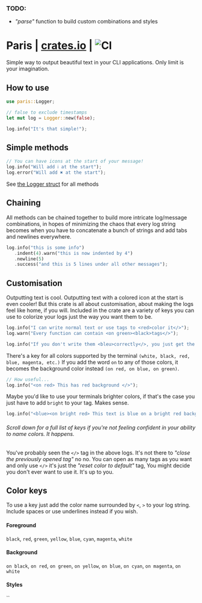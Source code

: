 ### TODO:
* *"parse"* function to build custom combinations and styles


# Paris | [crates.io](https://crates.io/crates/paris) | ![CI](https://github.com/SirTheViking/logger/workflows/CI/badge.svg)
Simple way to output beautiful text in your
CLI applications. Only limit is your imagination.


## How to use
```rust
use paris::Logger;

// false to exclude timestamps
let mut log = Logger::new(false);

log.info("It's that simple!");
```


## Simple methods
```rust
// You can have icons at the start of your message!
log.info("Will add ℹ at the start");
log.error("Will add ✖ at the start");
```
See [the Logger struct](./struct.Logger.html) for all methods


## Chaining
All methods can be chained together to build more intricate
log/message combinations, in hopes of minimizing the chaos
that every log string becomes when you have to concatenate
a bunch of strings and add tabs and newlines everywhere.
```rust
log.info("this is some info")
   .indent(4).warn("this is now indented by 4")
   .newline(5)
   .success("and this is 5 lines under all other messages");
```


## Customisation
Outputting text is cool. Outputting text with a colored icon
at the start is even cooler! But this crate is all about
customisation, about making the logs feel like home, if you will.
Included in the crate are a variety of keys you can use
to colorize your logs just the way you want them to be.
```rust
log.info("I can write normal text or use tags to <red>color it</>");
log.warn("Every function can contain <on green><black>tags</>");

log.info("If you don't write them <bleu>correctly</>, you just get the default colors");
```

There's a key for all colors supported by the terminal `(white, black, red, blue, magenta, etc.)`
If you add the word `on` to any of those colors, it becomes the
background color instead `(on red, on blue, on green)`.
```rust
// How useful...
log.info("<on red> This has red background </>");
```

Maybe you'd like to use your terminals brighter colors, if that's the case
you just have to add `bright` to your tag. Makes sense.
```rust
log.info("<blue><on bright red> This text is blue on a bright red background</> it's a pain");
```

###### Scroll down for a full list of keys if you're not feeling confident in your ability to name colors. It happens.

You've probably seen the `</>` tag in the above logs. It's not there to
_"close the previously opened tag"_ no no. You can open as many tags as you want
and only use `</>` it's just the _"reset color to default"_ tag, You might
decide you don't ever want to use it. It's up to you.


## Color keys
To use a key just add the color name surrounded by `<`, `>` to your log string. Include spaces
or use underlines instead if you wish.

#### Foreground
`black`, `red`, `green`, `yellow`, `blue`, `cyan`, `magenta`, `white`

#### Background
`on black`, `on red`, `on green`, `on yellow`, `on blue`, `on cyan`, `on magenta`, `on white`

#### Styles
`` 